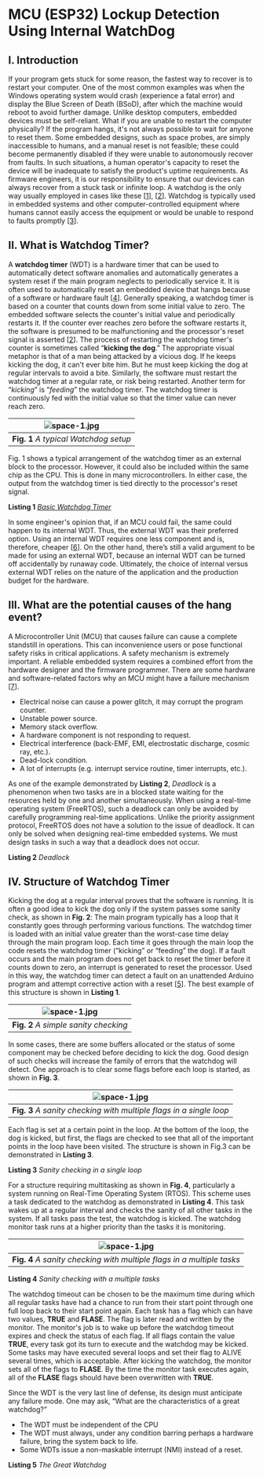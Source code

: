 # MCU (ESP32) Lockup Detection Using Internal WatchDog
## I. Introduction
If your program gets stuck for some reason, the fastest way to recover is to restart your computer. One of the most common examples was when the Windows operating system would crash (experience a fatal error) and display the Blue Screen of Death (BSoD), after which the machine would reboot to avoid further damage. Unlike desktop computers, embedded devices must be self-reliant. What if you are unable to restart the computer physically? If the program hangs, it's not always possible to wait for anyone to reset them. Some embedded designs, such as space probes, are simply inaccessible to humans, and a manual reset is not feasible; these could become permanently disabled if they were unable to autonomously recover from faults. In such situations, a human operator's capacity to reset the device will be inadequate to satisfy the product's uptime requirements. As firmware engineers, it is our responsibility to ensure that our devices can always recover from a stuck task or infinite loop. A watchdog is the only way usually employed in cases like these [[1](https://www.microcontrollertips.com/whats-watch-dog-timer-wdt-faq/)], [[2](https://www.embedded.com/introduction-to-watchdog-timers/)]. Watchdog is typically used in embedded systems and other computer-controlled equipment where humans cannot easily access the equipment or would be unable to respond to faults promptly [[3](https://www.researchgate.net/publication/295010877_Architecture_and_Operation_of_a_Watchdog_Timer)].

## II. What is Watchdog Timer?
A **watchdog timer** (WDT) is a hardware timer that can be used to automatically detect software anomalies and automatically generates a system reset if the main program neglects to periodically service it. It is often used to automatically reset an embedded device that hangs because of a software or hardware fault [[4](https://os.mbed.com/cookbook/WatchDog-Timer)]. Generally speaking, a watchdog timer is based on a counter that counts down from some initial value to zero. The embedded software selects the counter's initial value and periodically restarts it. If the counter ever reaches zero before the software restarts it, the software is presumed to be malfunctioning and the processor's reset signal is asserted [[2](https://www.embedded.com/introduction-to-watchdog-timers/)]. The process of restarting the watchdog timer's counter is sometimes called “**kicking the dog**.” The appropriate visual metaphor is that of a man being attacked by a vicious dog. If he keeps kicking the dog, it can't ever bite him. But he must keep kicking the dog at regular intervals to avoid a bite. Similarly, the software must restart the watchdog timer at a regular rate, or risk being restarted. Another term for “*kicking*” is “*feeding*” the watchdog timer. The watchdog timer is continuously fed with the initial value so that the timer value can never reach zero.

| ![space-1.jpg](https://github.com/TronixLab/ESP32_Watchdog/blob/main/docx/1.jpg?raw=true) | 
|:--:| 
| **Fig. 1** *A typical Watchdog setup* |

Fig. 1 shows a typical arrangement of the watchdog timer as an external block to the processor. However, it could also be included within the same chip as the CPU. This is done in many microcontrollers. In either case, the output from the watchdog timer is tied directly to the processor's reset signal. 

**Listing 1** *[Basic Watchdog Timer](https://github.com/TronixLab/ESP32_Watchdog/blob/main/example/Listing1_BasicWDT/Listing1_BasicWDT.ino)*

In some engineer's opinion that, if an MCU could fail, the same could happen to its internal WDT. Thus, the external WDT was their preferred option. Using an internal WDT requires one less component and is, therefore, cheaper [[6](https://www.eeweb.com/using-the-microcontrollers-watchdog-timer-wdt-effectively/)]. On the other hand, there’s still a valid argument to be made for using an external WDT, because an internal WDT can be turned off accidentally by runaway code. Ultimately, the choice of internal versus external WDT relies on the nature of the application and the production budget for the hardware.

## III. What are the potential causes of the hang event?
A Microcontroller Unit (MCU) that causes failure can cause a complete standstill in operations. This can inconvenience users or pose functional safety risks in critical applications. A safety mechanism is extremely important. A reliable embedded system requires a combined effort from the hardware designer and the firmware programmer. There are some hardware and software-related factors why an MCU might have a failure mechanism [[7](https://resources.altium.com/p/microcontroller-failure-modes-why-they-happen-and-how-to-prevent-them)].
* Electrical noise can cause a power glitch, it may corrupt the program counter.
* Unstable power source.
* Memory stack overflow.
* A hardware component is not responding to request.
* Electrical interference (back-EMF, EMI, electrostatic discharge, cosmic ray, etc.).
* Dead-lock condition.
* A lot of interrupts (e.g. interrupt service routine, timer interrupts, etc.).

As one of the example demonstrated by **Listing 2**, *Deadlock* is a phenomenon when two tasks are in a blocked state waiting for the resources held by one and another simultaneously. When using a real-time operating system (FreeRTOS), such a deadlock can only be avoided by carefully programming real-time applications. Unlike the priority assignment protocol, FreeRTOS does not have a solution to the issue of deadlock. It can only be solved when designing real-time embedded systems. We must design tasks in such a way that a deadlock does not occur. 

**Listing 2** *Deadlock*

## IV. Structure of Watchdog Timer
Kicking the dog at a regular interval proves that the software is running. It is often a good idea to kick the dog only if the system passes some sanity check, as shown in **Fig. 2**:  The main program typically has a loop that it constantly goes through performing various functions. The watchdog timer is loaded with an initial value greater than the worst-case time delay through the main program loop. Each time it goes through the main loop the code resets the watchdog timer   (“kicking” or “feeding” the dog). If a fault occurs and the main program does not get back to reset the timer before it counts down to zero, an interrupt is generated to reset the processor. Used in this way, the watchdog timer can detect a fault on an unattended Arduino program and attempt corrective action with a reset [[5](https://www.digikey.com/en/articles/a-designers-guide-to-watchdog-timers)]. The best example of this structure is shown in **Listing 1**.

| ![space-1.jpg](https://github.com/TronixLab/ESP32_Watchdog/blob/main/docx/2.jpg?raw=true) | 
|:--:| 
| **Fig. 2** *A simple sanity checking* |

In some cases, there are some buffers allocated or the status of some component may be checked before deciding to kick the dog. Good design of such checks will increase the family of errors that the watchdog will detect.  One approach is to clear some flags before each loop is started, as shown in **Fig. 3**.

| ![space-1.jpg](https://github.com/TronixLab/ESP32_Watchdog/blob/main/docx/3.jpg?raw=true) | 
|:--:| 
| **Fig. 3** *A sanity checking with multiple flags in a single loop* |

Each flag is set at a certain point in the loop. At the bottom of the loop, the dog is kicked, but first, the flags are checked to see that all of the important points in the loop have been visited. The structure is shown in Fig.3 can be demonstrated in **Listing 3**.

**Listing 3** *Sanity checking in a single loop*

For a structure requiring multitasking as shown in **Fig. 4**, particularly a system running on Real-Time Operating System (RTOS). This scheme uses a task dedicated to the watchdog as demonstrated in **Listing 4**. This task wakes up at a regular interval and checks the sanity of all other tasks in the system. If all tasks pass the test, the watchdog is kicked. The watchdog monitor task runs at a higher priority than the tasks it is monitoring.  

| ![space-1.jpg](https://github.com/TronixLab/ESP32_Watchdog/blob/main/docx/4.jpg?raw=true) | 
|:--:| 
| **Fig. 4** *A sanity checking with multiple flags in a multiple tasks* |

**Listing 4** *Sanity checking with a multiple tasks*

The watchdog timeout can be chosen to be the maximum time during which all regular tasks have had a chance to run from their start point through one full loop back to their start point again. Each task has a flag which can have two values, **TRUE** and **FLASE**. The flag is later read and written by the monitor. The monitor's job is to wake up before the watchdog timeout expires and check the status of each flag. If all flags contain the value **TRUE**, every task got its turn to execute and the watchdog may be kicked. Some tasks may have executed several loops and set their flag to ALIVE several times, which is acceptable. After kicking the watchdog, the monitor sets all of the flags to **FLASE**. By the time the monitor task executes again, all of the **FLASE** flags should have been overwritten with **TRUE**. 

Since the WDT is the very last line of defense, its design must anticipate any failure mode. One may ask, “What are the characteristics of a great watchdog?”
* The WDT must be independent of the CPU
* The WDT must always, under any condition barring perhaps a hardware failure, bring the system back to life.
* Some WDTs issue a non-maskable interrupt (NMI) instead of a reset.

**Listing 5** *The Great Watchdog*

